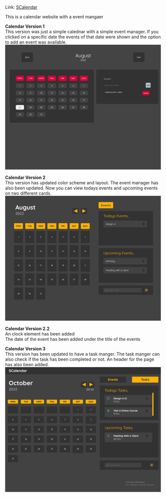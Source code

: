 Link: [SCalendar](http://scalendar.tk)

This is a calendar website with a event mangaer

**Calendar Version 1**
</br>
This version was just a simple calednar with a simple event manager. If you clicked on a specific date the events of that date were shown and the option to add an event was available.
![](Images/md%20images/v1%20ss.png)

**Calendar Version 2**
</br>
This version has updated color scheme and layout. The event manager has also been updated. Now you can view todays events and upcoming events on two different cards.
![](Images/md%20images/v2%20ss.png)

**Calendar Version 2.2**
</br>
An clock element has been added
</br>
The date of the event has been added under the title of the events

**Calendar Version 3**
</br>
This version has been updated to have a task manger. The task manger can also check if the task has been completed or not. An header for the page has also been added.
</br>
![](Images/md%20images/v3%20ss.png)
